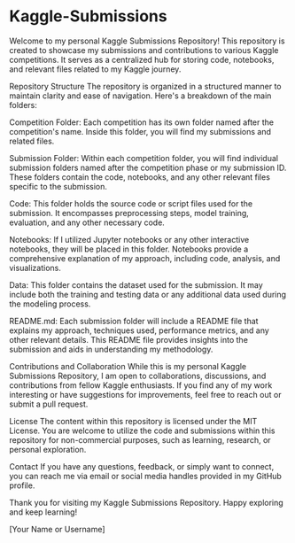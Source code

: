 # Kaggle-Submissions

Welcome to my personal Kaggle Submissions Repository! This repository is created to showcase my submissions and contributions to various Kaggle competitions. It serves as a centralized hub for storing code, notebooks, and relevant files related to my Kaggle journey.

Repository Structure
The repository is organized in a structured manner to maintain clarity and ease of navigation. Here's a breakdown of the main folders:

Competition Folder: Each competition has its own folder named after the competition's name. Inside this folder, you will find my submissions and related files.

Submission Folder: Within each competition folder, you will find individual submission folders named after the competition phase or my submission ID. These folders contain the code, notebooks, and any other relevant files specific to the submission.

Code: This folder holds the source code or script files used for the submission. It encompasses preprocessing steps, model training, evaluation, and any other necessary code.

Notebooks: If I utilized Jupyter notebooks or any other interactive notebooks, they will be placed in this folder. Notebooks provide a comprehensive explanation of my approach, including code, analysis, and visualizations.

Data: This folder contains the dataset used for the submission. It may include both the training and testing data or any additional data used during the modeling process.

README.md: Each submission folder will include a README file that explains my approach, techniques used, performance metrics, and any other relevant details. This README file provides insights into the submission and aids in understanding my methodology.

Contributions and Collaboration
While this is my personal Kaggle Submissions Repository, I am open to collaborations, discussions, and contributions from fellow Kaggle enthusiasts. If you find any of my work interesting or have suggestions for improvements, feel free to reach out or submit a pull request.

License
The content within this repository is licensed under the MIT License. You are welcome to utilize the code and submissions within this repository for non-commercial purposes, such as learning, research, or personal exploration.

Contact
If you have any questions, feedback, or simply want to connect, you can reach me via email or social media handles provided in my GitHub profile.

Thank you for visiting my Kaggle Submissions Repository. Happy exploring and keep learning!

[Your Name or Username]
